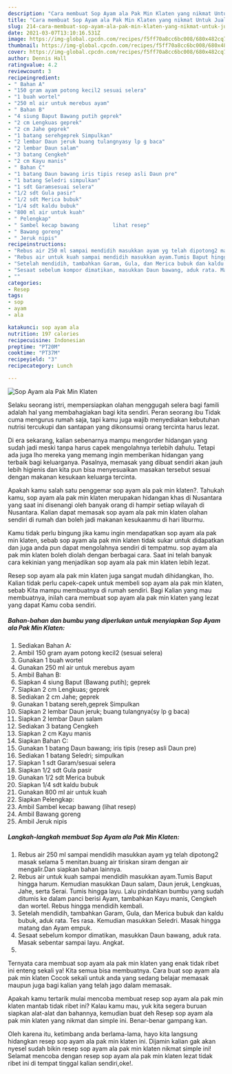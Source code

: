 ```yaml
---
description: "Cara membuat Sop Ayam ala Pak Min Klaten yang nikmat Untuk Jualan"
title: "Cara membuat Sop Ayam ala Pak Min Klaten yang nikmat Untuk Jualan"
slug: 214-cara-membuat-sop-ayam-ala-pak-min-klaten-yang-nikmat-untuk-jualan
date: 2021-03-07T13:10:16.531Z
image: https://img-global.cpcdn.com/recipes/f5ff70a8cc6bc008/680x482cq70/sop-ayam-ala-pak-min-klaten-foto-resep-utama.jpg
thumbnail: https://img-global.cpcdn.com/recipes/f5ff70a8cc6bc008/680x482cq70/sop-ayam-ala-pak-min-klaten-foto-resep-utama.jpg
cover: https://img-global.cpcdn.com/recipes/f5ff70a8cc6bc008/680x482cq70/sop-ayam-ala-pak-min-klaten-foto-resep-utama.jpg
author: Dennis Hall
ratingvalue: 4.2
reviewcount: 3
recipeingredient:
- " Bahan A"
- "150 gram ayam potong kecil2 sesuai selera"
- "1 buah wortel"
- "250 ml air untuk merebus ayam"
- " Bahan B"
- "4 siung Baput Bawang putih geprek"
- "2 cm Lengkuas geprek"
- "2 cm Jahe geprek"
- "1 batang serehgeprek Simpulkan"
- "2 lembar Daun jeruk buang tulangnyasy lp g baca"
- "2 lembar Daun salam"
- "3 batang Cengkeh"
- "2 cm Kayu manis"
- " Bahan C"
- "1 batang Daun bawang iris tipis resep asli Daun pre"
- "1 batang Seledri simpulkan"
- "1 sdt Garamsesuai selera"
- "1/2 sdt Gula pasir"
- "1/2 sdt Merica bubuk"
- "1/4 sdt kaldu bubuk"
- "800 ml air untuk kuah"
- " Pelengkap"
- " Sambel kecap bawang           lihat resep"
- " Bawang goreng"
- " Jeruk nipis"
recipeinstructions:
- "Rebus air 250 ml sampai mendidih masukkan ayam yg telah dipotong2 masak selama 5 menitan.buang air tiriskan siram dengan air mengalir.Dan siapkan bahan lainnya."
- "Rebus air untuk kuah sampai mendidih masukkan ayam.Tumis Baput hingga harum. Kemudian masukkan Daun salam, Daun jeruk, Lengkuas, Jahe, serta Serai. Tumis hingga layu. Lalu pindahkan bumbu yang sudah ditumis ke dalam panci berisi Ayam, tambahkan Kayu manis, Cengkeh dan wortel. Rebus hingga mendidih kembali."
- "Setelah mendidih, tambahkan Garam, Gula, dan Merica bubuk dan kaldu bubuk, aduk rata. Tes rasa. Kemudian masukkan Seledri. Masak hingga matang dan Ayam empuk."
- "Sesaat sebelum kompor dimatikan, masukkan Daun bawang, aduk rata. Masak sebentar sampai layu. Angkat."
- ""
categories:
- Resep
tags:
- sop
- ayam
- ala

katakunci: sop ayam ala 
nutrition: 197 calories
recipecuisine: Indonesian
preptime: "PT20M"
cooktime: "PT37M"
recipeyield: "3"
recipecategory: Lunch

---
```



![Sop Ayam ala Pak Min Klaten](https://img-global.cpcdn.com/recipes/f5ff70a8cc6bc008/680x482cq70/sop-ayam-ala-pak-min-klaten-foto-resep-utama.jpg)

Selaku seorang istri, mempersiapkan olahan menggugah selera bagi famili adalah hal yang membahagiakan bagi kita sendiri. Peran seorang ibu Tidak cuma mengurus rumah saja, tapi kamu juga wajib menyediakan kebutuhan nutrisi tercukupi dan santapan yang dikonsumsi orang tercinta harus lezat.

Di era  sekarang, kalian sebenarnya mampu mengorder hidangan yang sudah jadi meski tanpa harus capek mengolahnya terlebih dahulu. Tetapi ada juga lho mereka yang memang ingin memberikan hidangan yang terbaik bagi keluarganya. Pasalnya, memasak yang dibuat sendiri akan jauh lebih higienis dan kita pun bisa menyesuaikan masakan tersebut sesuai dengan makanan kesukaan keluarga tercinta. 



Apakah kamu salah satu penggemar sop ayam ala pak min klaten?. Tahukah kamu, sop ayam ala pak min klaten merupakan hidangan khas di Nusantara yang saat ini disenangi oleh banyak orang di hampir setiap wilayah di Nusantara. Kalian dapat memasak sop ayam ala pak min klaten olahan sendiri di rumah dan boleh jadi makanan kesukaanmu di hari liburmu.

Kamu tidak perlu bingung jika kamu ingin mendapatkan sop ayam ala pak min klaten, sebab sop ayam ala pak min klaten tidak sukar untuk didapatkan dan juga anda pun dapat mengolahnya sendiri di tempatmu. sop ayam ala pak min klaten boleh diolah dengan berbagai cara. Saat ini telah banyak cara kekinian yang menjadikan sop ayam ala pak min klaten lebih lezat.

Resep sop ayam ala pak min klaten juga sangat mudah dihidangkan, lho. Kalian tidak perlu capek-capek untuk membeli sop ayam ala pak min klaten, sebab Kita mampu membuatnya di rumah sendiri. Bagi Kalian yang mau membuatnya, inilah cara membuat sop ayam ala pak min klaten yang lezat yang dapat Kamu coba sendiri.

<!--inarticleads1-->

##### Bahan-bahan dan bumbu yang diperlukan untuk menyiapkan Sop Ayam ala Pak Min Klaten:

1. Sediakan  Bahan A:
1. Ambil 150 gram ayam potong kecil2 (sesuai selera)
1. Gunakan 1 buah wortel
1. Gunakan 250 ml air untuk merebus ayam
1. Ambil  Bahan B:
1. Siapkan 4 siung Baput (Bawang putih); geprek
1. Siapkan 2 cm Lengkuas; geprek
1. Sediakan 2 cm Jahe; geprek
1. Gunakan 1 batang sereh,geprek Simpulkan
1. Siapkan 2 lembar Daun jeruk; buang tulangnya(sy lp g baca)
1. Siapkan 2 lembar Daun salam
1. Sediakan 3 batang Cengkeh
1. Siapkan 2 cm Kayu manis
1. Siapkan  Bahan C:
1. Gunakan 1 batang Daun bawang; iris tipis (resep asli Daun pre)
1. Sediakan 1 batang Seledri; simpulkan
1. Siapkan 1 sdt Garam/sesuai selera
1. Siapkan 1/2 sdt Gula pasir
1. Gunakan 1/2 sdt Merica bubuk
1. Siapkan 1/4 sdt kaldu bubuk
1. Gunakan 800 ml air untuk kuah
1. Siapkan  Pelengkap:
1. Ambil  Sambel kecap bawang           (lihat resep)
1. Ambil  Bawang goreng
1. Ambil  Jeruk nipis




<!--inarticleads2-->

##### Langkah-langkah membuat Sop Ayam ala Pak Min Klaten:

1. Rebus air 250 ml sampai mendidih masukkan ayam yg telah dipotong2 masak selama 5 menitan.buang air tiriskan siram dengan air mengalir.Dan siapkan bahan lainnya.
1. Rebus air untuk kuah sampai mendidih masukkan ayam.Tumis Baput hingga harum. Kemudian masukkan Daun salam, Daun jeruk, Lengkuas, Jahe, serta Serai. Tumis hingga layu. Lalu pindahkan bumbu yang sudah ditumis ke dalam panci berisi Ayam, tambahkan Kayu manis, Cengkeh dan wortel. Rebus hingga mendidih kembali.
1. Setelah mendidih, tambahkan Garam, Gula, dan Merica bubuk dan kaldu bubuk, aduk rata. Tes rasa. Kemudian masukkan Seledri. Masak hingga matang dan Ayam empuk.
1. Sesaat sebelum kompor dimatikan, masukkan Daun bawang, aduk rata. Masak sebentar sampai layu. Angkat.
1. 




Ternyata cara membuat sop ayam ala pak min klaten yang enak tidak ribet ini enteng sekali ya! Kita semua bisa membuatnya. Cara buat sop ayam ala pak min klaten Cocok sekali untuk anda yang sedang belajar memasak maupun juga bagi kalian yang telah jago dalam memasak.

Apakah kamu tertarik mulai mencoba membuat resep sop ayam ala pak min klaten mantab tidak ribet ini? Kalau kamu mau, yuk kita segera buruan siapkan alat-alat dan bahannya, kemudian buat deh Resep sop ayam ala pak min klaten yang nikmat dan simple ini. Benar-benar gampang kan. 

Oleh karena itu, ketimbang anda berlama-lama, hayo kita langsung hidangkan resep sop ayam ala pak min klaten ini. Dijamin kalian gak akan nyesel sudah bikin resep sop ayam ala pak min klaten nikmat simple ini! Selamat mencoba dengan resep sop ayam ala pak min klaten lezat tidak ribet ini di tempat tinggal kalian sendiri,oke!.

